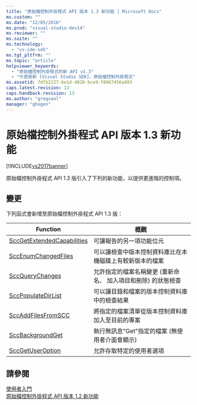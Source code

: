 ```yaml
---
title: "原始檔控制外掛程式 API 版本 1.3 新功能 | Microsoft Docs"
ms.custom: ""
ms.date: "12/05/2016"
ms.prod: "visual-studio-dev14"
ms.reviewer: ""
ms.suite: ""
ms.technology: 
  - "vs-ide-sdk"
ms.tgt_pltfrm: ""
ms.topic: "article"
helpviewer_keywords: 
  - "原始檔控制外掛程式的新 API v1.3"
  - "什麼是新 [Visual Studio SDK]，原始檔控制外掛程式"
ms.assetid: 7dfb2227-6e1d-4028-bce9-f8967456a993
caps.latest.revision: 13
caps.handback.revision: 13
ms.author: "gregvanl"
manager: "ghogen"
---
```

# 原始檔控制外掛程式 API 版本 1.3 新功能
[!INCLUDE[vs2017banner](../../code-quality/includes/vs2017banner.md)]

原始檔控制外掛程式 API 1.3 版引入了下列的新功能，以提供更進階的控制項。  
  
## 變更  
 下列函式會新增至原始檔控制外掛程式 API 1.3 版：  
  
|Function|概觀|  
|--------------|--------|  
|[SccGetExtendedCapabilities](../../extensibility/sccgetextendedcapabilities-function.md)|可讓報告的另一項功能位元|  
|[SccEnumChangedFiles](../../extensibility/sccenumchangedfiles-function.md)|可以讓檢查中版本控制資料庫比在本機磁碟上有較新版本的檔案|  
|[SccQueryChanges](../../extensibility/sccquerychanges-function.md)|允許指定的檔案名稱變更 \(重新命名、 加入項目和刪除\) 的狀態檢查|  
|[SccPopulateDirList](../../extensibility/sccpopulatedirlist-function.md)|可以讓目錄和檔案的版本控制資料庫中的檢查結果|  
|[SccAddFilesFromSCC](../../extensibility/sccaddfilesfromscc-function.md)|將指定的檔案清單從版本控制資料庫加入至目前的專案|  
|[SccBackgroundGet](../../extensibility/sccbackgroundget-function.md)|執行無訊息"Get"指定的檔案 \(無使用者介面會顯示\)|  
|[SccGetUserOption](../../extensibility/sccgetuseroption-function.md)|允許存取特定的使用者選項|  
  
## 請參閱  
 [使用者入門](../../extensibility/internals/getting-started-with-source-control-plug-ins.md)   
 [原始檔控制外掛程式 API 版本 1.2 新功能](../../extensibility/internals/what-s-new-in-the-source-control-plug-in-api-version-1-2.md)